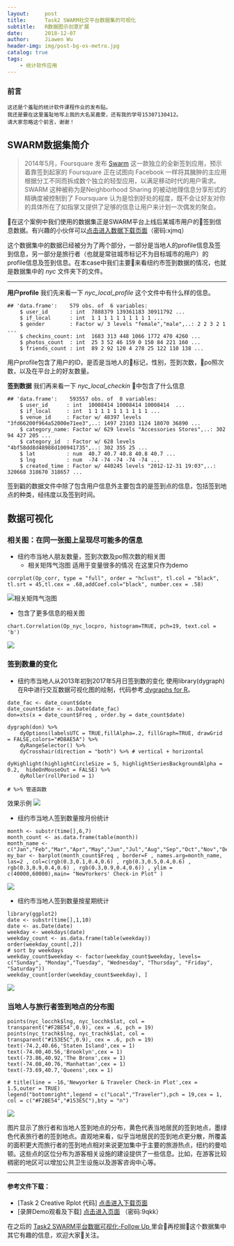 ```yaml
---
layout:     post
title:      Task2 SWARM社交平台数据集的可视化 
subtitle:   R数据图示创意扩展
date:       2018-12-07
author:     Jiawen Wu
header-img: img/post-bg-os-metro.jpg
catalog: true
tags:
    - 统计软件应用
---
```


### 前言

	这还是个羞耻的统计软件课程作业的发布贴。
	我还是要在这里羞耻地写上我的大名吴嘉雯，还有我的学号15307130412。
	请大家忽略这个前言，谢谢！
	
## SWARM数据集简介
> 2014年5月，Foursquare 发布 [Swarm](https://www.swarmapp.com/) 这一款独立的全新签到应用，预示着靠签到起家的 Foursquare 正在试图向 Facebook 一样将其臃肿的主应用根据分工不同而拆成数个独立的轻型应用，以满足移动时代的用户需求。SWARM 这种被称为是Neighborhood Sharing 的被动地理信息分享形式的精确度被控制到了 Foursquare 认为是恰到好处的程度，既不会让好友对你的具体所在了如指掌又提供了足够的信息让用户来计划一次偶发的聚会。

在这个案例中我们使用的数据集正是SWARM平台上线后某城市用户的签到信息数据。有兴趣的小伙伴可以<a href="https://pan.baidu.com/s/15eDHDJqmbkTwhbP2yM23sg">点击进入数据下载页面</a>（密码:xjmq）

这个数据集中的数据已经被分为了两个部分，一部分是当地人的profile信息及签到信息，另一部分是旅行者（也就是常驻城市标记不为目标城市的用户）的profile信息及签到信息。在本case中我们主要来看纽约市签到数据的情况，也就是数据集中的 *nyc* 文件夹下的文件。

***

**用户profile**
我们先来看一下 *nyc_local_profile* 这个文件中有什么样的信息。

```
## 'data.frame':    579 obs. of  6 variables:
	$ user_id       : int  7888379 139361183 30911792 ... 
	$ if_local      : int  1 1 1 1 1 1 1 1 1 1 ...
	$ gender        : Factor w/ 3 levels "female","male",..: 2 2 3 2 1 ...
	$ checkins_count: int  1683 313 448 1066 1772 470 4260 ...
	$ photos_count  : int  25 3 52 46 159 0 150 84 221 160 ...
	$ friends_count : int  89 2 92 120 4 278 25 122 110 138 ...
```
用户profile包含了用户的ID，是否是当地人的标记，性别，签到次数，po照次数，以及在平台上的好友数量。

**签到数据**
我们再来看一下 *nyc_local_checkin* 中包含了什么信息
```
## 'data.frame':    593557 obs. of  8 variables:
	$ user_id      : int  10008414 10008414 10008414  ...
	$ if_local     : int  1 1 1 1 1 1 1 1 1 1 ...
	$ venue_id     : Factor w/ 48397 levels "3fd66200f964a52000e71ee3",..: 1497 23103 1124 18070 36890 ...
	$ category_name: Factor w/ 629 levels "Accessories Stores",..: 302 94 427 205 ...
	$ category_id  : Factor w/ 628 levels "4bf58dd8d48988d100941735",..: 302 355 25 ...
	$ lat          : num  40.7 40.7 40.8 40.8 40.7 ...
	$ lng          : num  -74 -74 -74 -74 -74 ...
	$ created_time : Factor w/ 440245 levels "2012-12-31 19:03",..: 320668 318670 318657 ...
```
签到戳的数据文件中除了包含用户信息外主要包含的是签到点的信息，包括签到地点的种类，经纬度以及签到时间。

## 数据可视化

### 相关图：在同一张图上呈现尽可能多的信息
- 纽约市当地人朋友数量，签到次数及po照次数的相关图
	* 相关矩阵气泡图 适用于变量很多的情况 在这里只作为demo
```
corrplot(Op_corr, type = "full", order = "hclust", tl.col = "black", tl.srt = 45,tl.cex = .68,addCoef.col="black", number.cex = .58)
```
![相关矩阵气泡图](https://raw.githubusercontent.com/BrokenCrayons/ImageBase/master/Images/006tNbRwgy1fxyj6tgh67j311c0qoq5j.jpg)

* 包含了更多信息的相关图
```
chart.Correlation(Op_nyc_locpro, histogram=TRUE, pch=19, text.col = 'b')
```
![](https://raw.githubusercontent.com/BrokenCrayons/ImageBase/master/Images/006tNbRwgy1fxzami69uxj311c0qo78y.jpg)

### 签到数量的变化
- 纽约市当地人从2013年初到2017年5月日签到数的变化
使用library(dygraph)在R中进行交互数据可视化图的绘制，代码参考[ dygraphs for R](
https://rstudio.github.io/dygraphs/)。

```
date_fac <- date_count$date
date_count$date <- as.Date(date_fac)
don=xts(x = date_count$Freq , order.by = date_count$date)

dygraph(don) %>% 
	dyOptions(labelsUTC = TRUE,fillAlpha=.2, fillGraph=TRUE, drawGrid = FALSE,colors="#D8AE5A") %>%
	dyRangeSelector() %>%
	dyCrosshair(direction = "both") %>% # vertical + horizontal

dyHighlight(highlightCircleSize = 5, highlightSeriesBackgroundAlpha = 0.2, 	hideOnMouseOut = FALSE) %>%
	dyRoller(rollPeriod = 1)

# %>% 管道函数
```

效果示例
![](https://raw.githubusercontent.com/BrokenCrayons/ImageBase/master/Images/006tNbRwgy1fxzaiegjl4g30lm0e87wy.gif)

- 纽约市当地人签到数量按月份统计

```
month <- substr(time[],6,7)
month_count <- as.data.frame(table(month))
month_name <- c("Jan","Feb","Mar","Apr","May","Jun","Jul","Aug","Sep","Oct","Nov","Dec")
my_bar <- barplot(month_count$Freq , border=F , names.arg=month_name, las=2 , col=c(rgb(0.3,0.1,0.4,0.6) , rgb(0.3,0.5,0.4,0.6) , rgb(0.3,0.9,0.4,0.6) , rgb(0.3,0.9,0.4,0.6)) , ylim = c(40000,60000),main= "NewYorkers' Check-in Plot" )
```

![](https://raw.githubusercontent.com/BrokenCrayons/ImageBase/master/Images/006tNbRwgy1fxzaqpm68jj311c0qojsy.jpg)

- 纽约市当地人签到数量按星期统计

```
library(ggplot2)
date <- substr(time[],1,10)
date <- as.Date(date)
weekday <- weekdays(date)
weekday_count <- as.data.frame(table(weekday))
order(weekday_count[,2])
# sort by weekdays
weekday_count$weekday <- factor(weekday_count$weekday, levels= c("Sunday", "Monday","Tuesday", "Wednesday", "Thursday", "Friday", "Saturday"))
weekday_count[order(weekday_count$weekday), ]
```
![](https://raw.githubusercontent.com/BrokenCrayons/ImageBase/master/Images/006tNbRwgy1fxzasuc7p9j311c0qogn5.jpg)

### 当地人与旅行者签到地点的分布图

```
points(nyc_locchk$lng, nyc_locchk$lat, col = transparent("#F2BE54",0.9), cex = .6, pch = 19)
points(nyc_trachk$lng, nyc_trachk$lat, col = transparent("#153E5C",0.9), cex = .6, pch = 19)
text(-74.2,40.66,'Staten Island',cex = 1)
text(-74.00,40.56,'Brooklyn',cex = 1)
text(-73.86,40.92,'The Bronx',cex = 1)
text(-74.08,40.76,'Manhattan',cex = 1)
text(-73.69,40.7,'Queens',cex = 1)

# title(line = -16,'Newyorker & Traveler Check-in Plot',cex = 1.5,outer = TRUE)
legend("bottomright",legend = c("Local","Traveler"),pch = 19,cex = 1, col = c("#F2BE54","#153E5C"),bty = "n")
```

![](https://raw.githubusercontent.com/BrokenCrayons/ImageBase/master/Images/006tNbRwgy1fxzawz6s3qj311c0qoh4e.jpg)

图片显示了旅行者和当地人签到地点的分布，黄色代表当地居民的签到地点，墨绿色代表旅行者的签到地点。直观地来看，似乎当地居民的签到地点更分散，所覆盖的面积更大而旅行者的签到地点相对来说更加集中于主要的旅游热点，纽约的曼哈顿。这些点的区位分布为游客相关设施的建设提供了一些信息。比如，在游客比较稠密的地区可以增加公共卫生设施以及游客咨询中心等。

***

#### 参考文件下载：
- [Task 2 Creative Rplot 代码] 
<a href="https://github.com/BrokenCrayons/Statistics-Application/tree/master/%23Task2%20R%E6%95%B0%E6%8D%AE%E5%9B%BE%E7%A4%BA%E5%88%9B%E6%84%8F%E6%89%A9%E5%B1%95" >点击进入下载页面</a>
- [录屏Demo观看及下载]
<a href="https://pan.baidu.com/s/1Ypt8yWBMPK93BBmBhAZwtQ">点击进入页面</a>
（密码:9qkk）

在之后的 [Task2 SWARM平台数据可视化-Follow Up ](https://brokencrayons.github.io/2018/12/12/Task2-R-SWARM%E5%B9%B3%E5%8F%B0FollowUp/)里会再挖掘这个数据集中其它有趣的信息，欢迎大家关注。